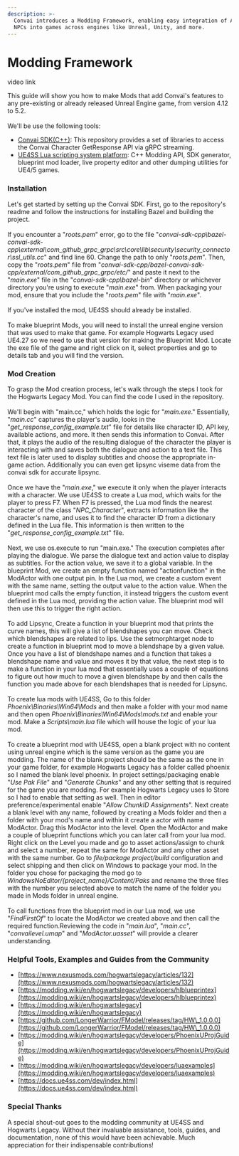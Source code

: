 ```yaml
---
description: >-
  Convai introduces a Modding Framework, enabling easy integration of AI-driven
  NPCs into games across engines like Unreal, Unity, and more.
---
```


# Modding Framework

video link

This guide will show you how to make Mods that add Convai's features to any pre-existing or already released Unreal Engine game, from version 4.12 to 5.2.\
\
We'll be use the following tools:

* [Convai SDK(C++)](https://github.com/Conv-AI/convai-sdk-cpp): This repository provides a set of libraries to access the Convai Character GetResponse API via gRPC streaming.
* [UE4SS Lua scripting system platform](https://github.com/UE4SS-RE/RE-UE4SS): C++ Modding API, SDK generator, blueprint mod loader, live property editor and other dumping utilities for UE4/5 games.

### **Installation**

Let's get started by setting up the Convai SDK. First, go to the repository's readme and follow the instructions for installing Bazel and building the project.\
\
If you encounter a "_roots.pem_" error, go to the file "_convai-sdk-cpp\bazel-convai-sdk-cpp\external\com\_github\_grpc\_grpc\src\core\lib\security\security\_connector\ssl\_utils.cc_" and find line 60. Change the path to only "_roots.pem_". Then, copy the "_roots.pem_" file from "_convai-sdk-cpp/bazel-convai-sdk-cpp/external/com\_github\_grpc\_grpc/etc/_" and paste it next to the "_main.exe_" file in the "_convai-sdk-cpp\bazel-bin_" directory or whichever directory you're using to execute "_main.exe_" from. When packaging your mod, ensure that you include the "_roots.pem_" file with  "_main.exe_".\
\
If you've installed the mod, UE4SS should already be installed.\
\
To make blueprint Mods, you will need to install the unreal engine version that was used to make that game. For example Hogwarts Legacy used UE4.27 so we need to use that version for making the Blueprint Mod. Locate the exe file of the game and right click on it, select properties and go to details tab and you will find the version.

### **Mod Creation**

To grasp the Mod creation process, let's walk through the steps I took for the Hogwarts Legacy Mod. You can find the code I used in the repository.\
\
We'll begin with "main.cc," which holds the logic for "_main.exe_." Essentially, "_main.cc_" captures the player's audio, looks in the "_get\_response\_config\_example.txt_" file for details like character ID, API key, available actions, and more. It then sends this information to Convai. After that, it plays the audio of the resulting dialogue of the character the player is interacting with and saves both the dialogue and action to a text file. This text file is later used to display subtitles and choose the appropriate in-game action. Additionally you can even get lipsync viseme data from the convai sdk for accurate lipsync.\
\
Once we have the "_main.exe_," we execute it only when the player interacts with a character. We use UE4SS to create a Lua mod, which waits for the player to press F7. When F7 is pressed, the Lua mod finds the nearest character of the class "_NPC\_Character_", extracts information like the character's name, and uses it to find the character ID from a dictionary defined in the Lua file. This information is then written to the "_get\_response\_config\_example.txt_" file.\
\
Next, we use os.execute to run "main.exe." The execution completes after playing the dialogue. We parse the dialogue text and action value to display as subtitles. For the action value, we save it to a global variable. In the blueprint Mod, we create an empty function named "actionfunction" in the ModActor with one output pin. In the Lua mod, we create a custom event with the same name, setting the output value to the action value. When the blueprint mod calls the empty function, it instead triggers the custom event defined in the Lua mod, providing the action value. The blueprint mod will then use this to trigger the right action.\
\
To add Lipsync, Create a function in your blueprint mod that prints the curve names, this will give a list of blendshapes you can move. Check which blendshapes are related to lips. Use the setmorphtarget node to create a function in blueprint mod to move a blendshape by a given value. Once you have a list of blendshape names and a function that takes a blendshape name and value and moves it by that value, the next step is to make a function in your lua mod that essentially uses a couple of equations to figure out how much to move a given blendshape by and then calls the function you made above for each blendshapes that is needed for Lipsync.  \
\
To create lua mods with UE4SS, Go to this folder _Phoenix\Binaries\Win64\Mods_ and then make a folder with your mod name and then open _Phoenix\Binaries\Win64\Mods\mods.txt_ and enable your mod. Make a _Scripts\main.lua_ file which will house the logic of your lua mod.\
\
To create a blueprint mod with UE4SS, open a blank project with no content using unreal engine which is the same version as the game you are modding. The name of the blank project should be the same as the one in your game folder, for example Hogwarts Legacy has a folder called phoenix so I named the blank level phoenix. In project settings/packaging enable "_Use Pak File_" and "_Generate Chunks_" and any other setting that is required for the game you are modding. For example Hogwarts Legacy uses Io Store so I had to enable that setting as well. Then in editor preference/experimental enable "_Allow ChunkID Assignments_". Next create a blank level with any name, followed by creating a Mods folder and then a folder with your mod's name and within it create a actor with name ModActor. Drag this ModActor into the level. Open the ModActor and make a couple of blueprint functions which you can later call from your lua mod. Right click on the Level you made and go to asset actions/assign to chunk and select a number, repeat the same for ModActor and any other asset with the same number. Go to _file/package project/build_ configuration and select shipping and then click on Windows to package your mod. In the folder you chose for packaging the mod go to _WindowsNoEditor/{project\_name}/Content/Paks_ and rename the three files with the number you selected above to match the name of the folder you made in Mods folder in unreal engine.\
\
To call functions from the blueprint mod in our Lua mod, we use "_FindFirstOf_" to locate the ModActor we created above and then call the required function.Reviewing the code in "_main.lua_", "_main.cc_", "_convailevel.umap_" and "_ModActor.uasset_" will provide a clearer understanding.

### **Helpful Tools, Examples and Guides from the Community**

* [https://www.nexusmods.com/hogwartslegacy/articles/132](https://www.nexusmods.com/hogwartslegacy/articles/132)
* [https://modding.wiki/en/hogwartslegacy/developers/hlblueprintex](https://modding.wiki/en/hogwartslegacy/developers/hlblueprintex)
* [https://modding.wiki/en/hogwartslegacy](https://modding.wiki/en/hogwartslegacy)
* [https://github.com/LongerWarrior/FModel/releases/tag/HW\_1.0.0.0](https://github.com/LongerWarrior/FModel/releases/tag/HW\_1.0.0.0)
* [https://modding.wiki/en/hogwartslegacy/developers/PhoenixUProjGuide](https://modding.wiki/en/hogwartslegacy/developers/PhoenixUProjGuide)
* [https://modding.wiki/en/hogwartslegacy/developers/luaexamples](https://modding.wiki/en/hogwartslegacy/developers/luaexamples)
* [https://docs.ue4ss.com/dev/index.html](https://docs.ue4ss.com/dev/index.html)

### **Special Thanks**

A special shout-out goes to the modding community at UE4SS and Hogwarts Legacy. Without their invaluable assistance, tools, guides, and documentation, none of this would have been achievable. Much appreciation for their indispensable contributions!
